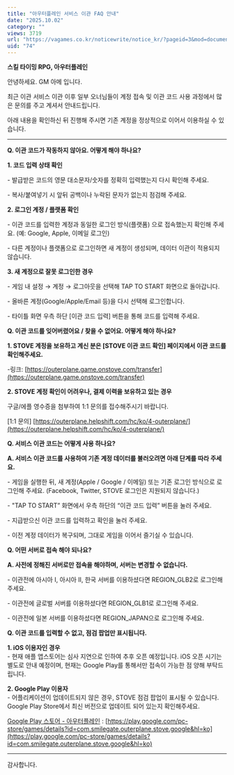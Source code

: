 ```yaml
---
title: "아우터플레인 서비스 이관 FAQ 안내"
date: "2025.10.02"
category: ""
views: 3719
url: "https://vagames.co.kr/noticewrite/notice_kr/?pageid=3&mod=document&uid=74"
uid: "74"
---
```


**스킬 타이밍 RPG, 아우터플레인**

안녕하세요. GM 아메 입니다.

  

최근 이관 서비스 이관 이후 일부 오너님들이 계정 접속 및 이관 코드 사용 과정에서 많은 문의를 주고 계셔서 안내드립니다.

  

아래 내용을 확인하신 뒤 진행해 주시면 기존 계정을 정상적으로 이어서 이용하실 수 있습니다.

  

* * *

  

**Q. 이관 코드가 작동하지 않아요. 어떻게 해야 하나요?**

  

**1\. 코드 입력 상태 확인**

\- 발급받은 코드의 영문 대소문자/숫자를 정확히 입력했는지 다시 확인해 주세요.

\- 복사/붙여넣기 시 앞뒤 공백이나 누락된 문자가 없는지 점검해 주세요.

  

**2\. 로그인 계정 / 플랫폼 확인**

\- 이관 코드를 입력한 계정과 동일한 로그인 방식(플랫폼) 으로 접속했는지 확인해 주세요. (예: Google, Apple, 이메일 로그인)

\- 다른 계정이나 플랫폼으로 로그인하면 새 계정이 생성되며, 데이터 이관이 적용되지 않습니다.

  

**3\. 새 계정으로 잘못 로그인한 경우**

\- 게임 내 설정 → 계정 → 로그아웃을 선택해 TAP TO START 화면으로 돌아갑니다.

\- 올바른 계정(Google/Apple/Email 등)을 다시 선택해 로그인합니다.

\- 타이틀 화면 우측 하단 \[이관 코드 입력\] 버튼을 통해 코드를 입력해 주세요.

  

  

  

**Q. 이관 코드를 잊어버렸어요 / 찾을 수 없어요. 어떻게 해야 하나요?**

  

**1\. STOVE 계정을 보유하고 계신 분은 \[STOVE 이관 코드 확인\] 페이지에서 이관 코드를 확인해주세요.**

\-링크: [https://outerplane.game.onstove.com/transfer](https://outerplane.game.onstove.com/transfer)

  

**2\. STOVE 계정 확인이 어려우나, 결제 이력을 보유하고 있는 경우**

구글/에플 영수증을 첨부하여 1:1 문의를 접수해주시기 바랍니다.

\[1:1 문의\] [https://outerplane.helpshift.com/hc/ko/4-outerplane/](https://outerplane.helpshift.com/hc/ko/4-outerplane/)

  

  

  

**Q. 서비스 이관 코드는 어떻게 사용 하나요?**

  

**A. 서비스 이관 코드를 사용하여 기존 계정 데이터를 불러오려면 아래 단계를 따라 주세요.**

\- 게임을 실행한 뒤, 새 계정(Apple / Google / 이메일) 또는 기존 로그인 방식으로 로그인해 주세요. (Facebook, Twitter, STOVE 로그인은 지원되지 않습니다.)

\- "TAP TO START” 화면에서 우측 하단의 “이관 코드 입력” 버튼을 눌러 주세요.

\- 지급받으신 이관 코드를 입력하고 확인을 눌러 주세요.

\- 이전 계정 데이터가 복구되며, 그대로 게임을 이어서 즐기실 수 있습니다.

  

  

  

**Q. 어떤 서버로 접속 해야 되나요?**

**A. 사전에 정해진 서버로만 접속을 해야하며, 서버는 변경할 수 없습니다.**

\- 이관전에 아시아 I, 아시아 II, 한국 서버를 이용하셨다면 REGION\_GLB2로 로그인해 주세요.

\- 이관전에 글로벌 서버를 이용하셨다면 REGION\_GLB1로 로그인해 주세요.

\- 이관전에 일본 서버를 이용하셨다면 REGION\_JAPAN으로 로그인해 주세요.

  

**Q. 이관 코드를 입력할 수 없고, 점검 팝업만 표시됩니다.**  
  
**1\. iOS 이용자인 경우**  
\- 현재 애플 앱스토어는 심사 지연으로 인하여 추후 오픈 예정입니다. iOS 오픈 시기는 별도로 안내 예정이며, 현재는 Google Play를 통해서만 접속이 가능한 점 양해 부탁드립니다.  
  
**2\. Google Play 이용자**  
\- 어플리케이션이 업데이트되지 않은 경우, STOVE 점검 팝업이 표시될 수 있습니다. Google Play Store에서 최신 버전으로 업데이트 되어 있는지 확인해주세요.

[Google Play 스토어 - 아우터플레인](https://play.google.com/pc-store/games/details?id=com.smilegate.outerplane.stove.google&hl=ko) : [https://play.google.com/pc-store/games/details?id=com.smilegate.outerplane.stove.google&hl=ko](https://play.google.com/pc-store/games/details?id=com.smilegate.outerplane.stove.google&hl=ko)

  

* * *

  

감사합니다.